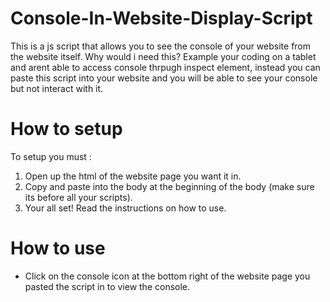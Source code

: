 # Console-In-Website-Display-Script
This is a js script that allows you to see the console of your website from the website itself. Why would i need this? Example your coding on a tablet and arent able to access console thrpugh inspect element, instead you can paste this script into your website and you will be able to see your console but not interact with it.

# How to setup
To setup you must :

1. Open up the html of the website page you want it in.
2. Copy and paste **<script src="https://cdn.jsdelivr.net/gh/pixco12/Console-In-Website-Display-Script/script.js"></script>** into the body at the beginning of the body (make sure its before all your scripts).
3. Your all set! Read the instructions on how to use.

# How to use

- Click on the console icon at the bottom right of the website page you pasted the script in to view the console.
